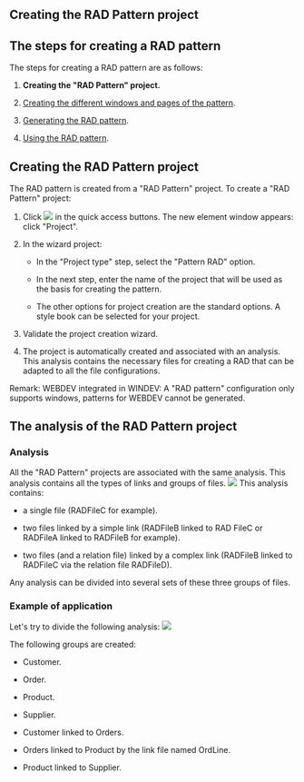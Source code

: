 


## Creating the RAD Pattern project
			



<a name="NOTE1"></a>
<a name="NOTE1_1"></a>


## The steps for creating a RAD pattern
<a name="the_steps_for_creating_rad_pattern_ELTTEXTE000129"></a>
The steps for creating a RAD pattern are as follows:

1. **Creating the "RAD Pattern" project.** 

2. [Creating the different windows and pages of the pattern](../Editeurs/2031022.md).

3. [Generating the RAD pattern](../Editeurs/2031023.md).

4. [Using the RAD pattern](../Editeurs/2031024.md).




<a name="NOTE2"></a>
<a name="NOTE2_1"></a>


## Creating the RAD Pattern project
<a name="creating_the_rad_pattern_project_ELTTEXTE000153"></a>
The RAD pattern is created from a "RAD Pattern" project.
<a name="NOTE2_2"></a>
To create a "RAD Pattern" project:

1. Click ![](https://doc.pcsoft.fr/en-US/images/image.awp?langid=3&name=ico_nouveau.gif)
 in the quick access buttons. The new element window appears: click "Project".

2. In the wizard project:

	- In the "Project type" step, select the "Pattern RAD" option.

	- In the next step, enter the name of the project that will be used as the basis for creating the pattern.

	- The other options for project creation are the standard options. A style book can be selected for your project.  




3. Validate the project creation wizard.

4. The project is automatically created and associated with an analysis. This analysis contains the necessary files for creating a RAD that can be adapted to all the file configurations.




Remark: WEBDEV integrated in WINDEV: A "RAD pattern" configuration only supports windows, patterns for WEBDEV cannot be generated.

<a name="NOTE3"></a>
<a name="NOTE3_1"></a>


## The analysis of the RAD Pattern project
<a name="the_analysis_the_rad_pattern_project_ELTTEXTE000183"></a>


### Analysis
<a name="analysis_ELTPARAGRAPHE000054"></a>All the "RAD Pattern" projects are associated with the same analysis. This analysis contains all the types of links and groups of files.
![](https://doc.pcsoft.fr/en-US/images/image.awp?langid=3&name=Projet_Pattern_RAD%20-%20HC%20N%B0001.gif)
This analysis contains:

- a single file (RADFileC for example).

- two files linked by a simple link (RADFileB linked to RAD FileC or RADFileA linked to RADFileB for example).

- two files (and a relation file) linked by a complex link (RADFileB linked to RADFileC via the relation file RADFileD).




Any analysis can be divided into several sets of these three groups of files.
<a name="NOTE3_2"></a>


### Example of application
<a name="example_application_ELTPARAGRAPHE000069"></a>

Let's try to divide the following analysis: ![](https://doc.pcsoft.fr/en-US/images/image.awp?langid=3&name=RAD_Analyse_Ex.gif)


The following groups are created:

- Customer.

- Order.

- Product.

- Supplier.

- Customer linked to Orders.

- Orders linked to Product by the link file named OrdLine.

- Product linked to Supplier.





